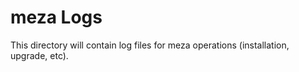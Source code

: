 # meza Logs

This directory will contain log files for meza operations (installation, upgrade, etc).
